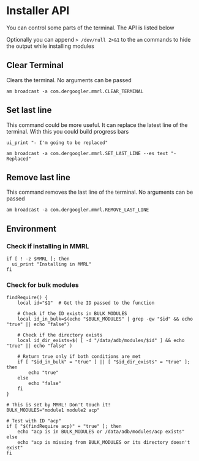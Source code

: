 # Installer API

You can control some parts of the terminal. The API is listed below

Optionally you can append `> /dev/null 2>&1` to the `am` commands to hide the output while installing modules

## Clear Terminal

Clears the terminal. No arguments can be passed

```shell
am broadcast -a com.dergoogler.mmrl.CLEAR_TERMINAL
```

## Set last line

This command could be more useful. It can replace the latest line of the terminal.
With this you could build progress bars

```shell
ui_print "- I'm going to be replaced"

am broadcast -a com.dergoogler.mmrl.SET_LAST_LINE --es text "- Replaced"
```

## Remove last line

This command removes the last line of the terminal. No arguments can be passed

```shell
am broadcast -a com.dergoogler.mmrl.REMOVE_LAST_LINE
```


## Environment

### Check if installing in MMRL

```shell
if [ ! -z $MMRL ]; then
  ui_print "Installing in MMRL"
fi
```

### Check for bulk modules

```shell
findRequire() {
    local id="$1"  # Get the ID passed to the function

    # Check if the ID exists in BULK_MODULES
    local id_in_bulk=$(echo "$BULK_MODULES" | grep -qw "$id" && echo "true" || echo "false")

    # Check if the directory exists
    local id_dir_exists=$( [ -d "/data/adb/modules/$id" ] && echo "true" || echo "false" )

    # Return true only if both conditions are met
    if [ "$id_in_bulk" = "true" ] || [ "$id_dir_exists" = "true" ]; then
        echo "true"
    else
        echo "false"
    fi
}

# This is set by MMRL! Don't touch it!
BULK_MODULES="module1 module2 acp"

# Test with ID "acp"
if [ "$(findRequire acp)" = "true" ]; then
    echo "acp is in BULK_MODULES or /data/adb/modules/acp exists"
else
    echo "acp is missing from BULK_MODULES or its directory doesn't exist"
fi
```







